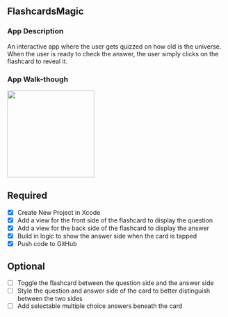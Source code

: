 ## FlashcardsMagic

### App Description
An interactive app where the user gets quizzed on how old is the universe. When the user is ready to check the answer, the user simply clicks on the flashcard to reveal it.

### App Walk-though

<img src="https://giphy.com/gifs/pjV7zweDvIFkU3FOsv" width=200><br>


## Required
- [x] Create New Project in Xcode
- [x] Add a view for the front side of the flashcard to display the question
- [x] Add a view for the back side of the flashcard to display the answer
- [x] Build in logic to show the answer side when the card is tapped
- [x] Push code to GitHub
## Optional
- [ ] Toggle the flashcard between the question side and the answer side
- [ ] Style the question and answer side of the card to better distinguish between the two sides
- [ ] Add selectable multiple choice answers beneath the card